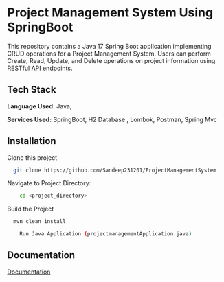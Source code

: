 
# Project Management System Using SpringBoot

This repository contains a Java 17 Spring Boot application implementing CRUD operations for a Project Management System. Users can perform Create, Read, Update, and Delete operations on project information using RESTful API endpoints.


## Tech Stack

**Language Used:** Java,   

**Services Used:** SpringBoot, H2 Database , Lombok, Postman, Spring Mvc




## Installation

Clone this project

```bash
  git clone https://github.com/Sandeep231201/ProjectManagementSystem
```
Navigate to Project Directory:
```bash
    cd <project_directory>
```
Build the Project

```bash
  mvn clean install
```

```bash
    Run Java Application (projectmanagementApplication.java)
```

## Documentation

[Documentation](https://api.postman.com/collections/34563761-2ee84e71-0638-4599-aaa5-4fc19b58e818?access_key=PMAT-01HWH3KWTAYPFTZB82ST1W8RRD)

